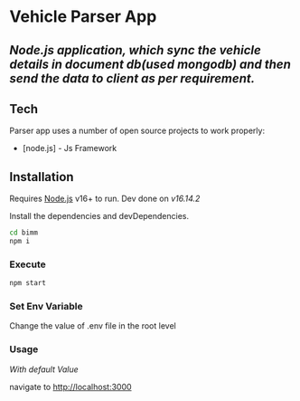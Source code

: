 # Vehicle Parser App
## _Node.js application, which sync the vehicle details in document db(used mongodb) and then send the data to client as per requirement._

## Tech

Parser app uses a number of open source projects to work properly:

- [node.js] - Js Framework

## Installation

Requires [Node.js](https://nodejs.org/) v16+ to run.
Dev done on _v16.14.2_

Install the dependencies and devDependencies.

```sh
cd bimm
npm i
```

### Execute

```sh
npm start
```

### Set Env Variable

Change the value of .env file in the root level

### Usage

_With default Value_

navigate to [http://localhost:3000](http://localhost:3000)
